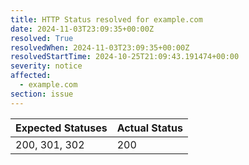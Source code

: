 ```yaml
---
title: HTTP Status resolved for example.com
date: 2024-11-03T23:09:35+00:00Z
resolved: True
resolvedWhen: 2024-11-03T23:09:35+00:00Z
resolvedStartTime: 2024-10-25T21:09:43.191474+00:00
severity: notice
affected:
  - example.com
section: issue
---
```


| Expected Statuses | Actual Status  |
|-------------------|----------------|
| 200, 301, 302 | 200 |
